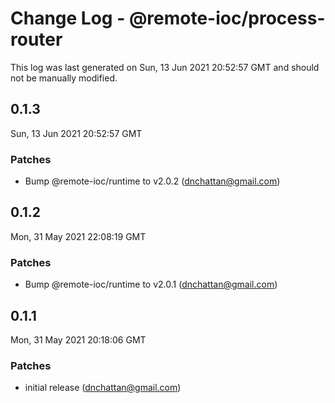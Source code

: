 # Change Log - @remote-ioc/process-router

This log was last generated on Sun, 13 Jun 2021 20:52:57 GMT and should not be manually modified.

<!-- Start content -->

## 0.1.3

Sun, 13 Jun 2021 20:52:57 GMT

### Patches

- Bump @remote-ioc/runtime to v2.0.2 (dnchattan@gmail.com)

## 0.1.2

Mon, 31 May 2021 22:08:19 GMT

### Patches

- Bump @remote-ioc/runtime to v2.0.1 (dnchattan@gmail.com)

## 0.1.1

Mon, 31 May 2021 20:18:06 GMT

### Patches

- initial release (dnchattan@gmail.com)
